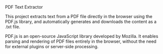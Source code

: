 PDF Text Extractor

This project extracts text from a PDF file directly in the browser using the PDF.js library, 
and automatically generates and downloads the content as a .txt file.

PDF.js is an open-source JavaScript library developed by Mozilla. 
It enables parsing and rendering of PDF files entirely in the browser, 
without the need for external plugins or server-side processing.


